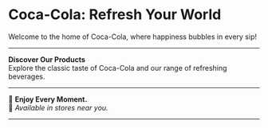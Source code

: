 # Coca-Cola: Refresh Your World  

Welcome to the home of Coca-Cola, where happiness bubbles in every sip!  

---

**Discover Our Products**  
Explore the classic taste of Coca-Cola and our range of refreshing beverages.  

---

🌟 **Enjoy Every Moment.**  
📍 *Available in stores near you.*  

---

